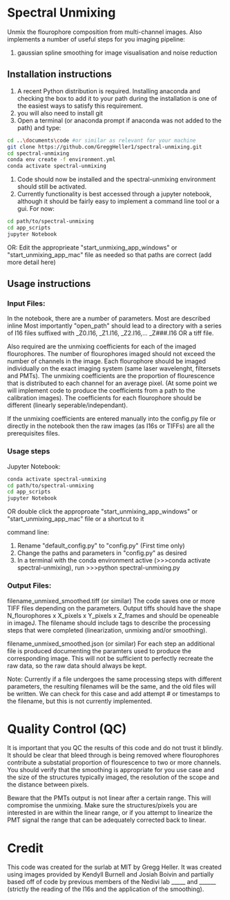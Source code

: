 # Spectral Unmixing

Unmix the flourophore composition from multi-channel images. 
Also implements a number of useful steps for you imaging pipeline:
1. gaussian spline smoothing for image visualisation and noise reduction


## Installation instructions

1. A recent Python distribution is required. Installing anaconda and checking the box to add it to your path during the installation is one of the easiest ways to satisfy this requirement.
1. you will also need to install git
1. Open a terminal (or anaconda prompt if anaconda was not added to the path) and type:
```bash
cd ..\documents\code #or similar as relevant for your machine
git clone https://github.com/GreggHeller1/spectral-unmixing.git
cd spectral-unmixing
conda env create -f environment.yml
conda activate spectral-unmixing

```

1. Code should now be installed and the spectral-unmixing environment should still be activated. 
1. Currently functionality is best accessed through a jupyter notebook, although it should be fairly easy to implement a command line tool or a gui. For now:

```bash
cd path/to/spectral-unmixing
cd app_scripts
jupyter Notebook
```

OR:
Edit the approprieate "start_unmixing_app_windows" or "start_unmixing_app_mac" file as needed so that paths are correct (add more detail here)

## Usage instructions
### Input Files:
In the notebook, there are a number of parameters. Most are described inline
Most importantly "open_path" should lead to a directory with a series of I16 files suffixed with _Z0.I16, _Z1.I16, _Z2.I16,... _Z###.I16 OR a tiff file.

Also required are the unmixing coefficients for each of the imaged flourophores. The number of flourophores imaged should not exceed the number of channels in the image. Each flourophore should be imaged individually on the exact imaging system (same laser wavelenght, filtersets and PMTs). The unmixing coefficients are the proportion of flourescence that is distributed to each channel for an average pixel. (At some point we will implement code to produce the coefficients from a path to the calibration images). The coefficients for each flourophore should be different (linearly seperable/independant).

If the unmixing coefficients are entered manually into the config.py file or directly in the notebook then the raw images (as I16s or TIFFs) are all the prerequisites files.


### Usage steps

Jupyter Notebook:
```bash
conda activate spectral-unmixing
cd path/to/spectral-unmixing
cd app_scripts
jupyter Notebook
```
OR double click the approproate "start_unmixing_app_windows" or "start_unmixing_app_mac" file or a shortcut to it


command line:
1. Rename "default_config.py" to "config.py" (First time only)
1. Change the paths and parameters in "config.py" as desired
1. In a terminal with the conda environment active (>>>conda activate spectral-unmixing), run >>>python spectral-unmixing.py

### Output Files:
filename_unmixed_smoothed.tiff (or similar)
The code saves one or more TIFF files depending on the parameters. Output tiffs should have the shape N_flourophores x X_pixels x Y_pixels x Z_frames and should be openeable in imageJ. The filename should include tags to describe the processing steps that were completed (linearization, unmixing and/or smoothing). 

filename_unmixed_smoothed.json (or similar)
For each step an additional file is produced documenting the paramters used to produce the corresponding image. This will not be sufficient to perfectly recreate the raw data, so the raw data should always be kept. 

Note: Currently if a file undergoes the same processing steps with different parameters, the resulting filenames will be the same, and the old files will be written. We can check for this case and add attempt # or timestamps to the filename, but this is not currently implemented.

# Quality Control (QC)

It is important that you QC the results of this code and do not trust it blindly. It should be clear that bleed through is being removed where flourophores contribute a substatial proportion of flourescence to two or more channels. You should verify that the smoothing is appropriate for you use case and the size  of the structures typically imaged, the resolution of the scope and the distance between pixels. 

Beware that the PMTs output is not linear after a certain range. This will compromise the unmixing. Make sure the structures/pixels you are interested in are within the linear range, or if you attempt to linearize the PMT signal the range that can be adequately corrected back to linear.

# Credit

This code was created for the surlab at MIT by Gregg Heller. It was created using images provided by Kendyll Burnell and Josiah Boivin and partially based off of code by previous members of the Nedivi lab _____ and ______ (strictly the reading of the I16s and the application of the smoothing). 


